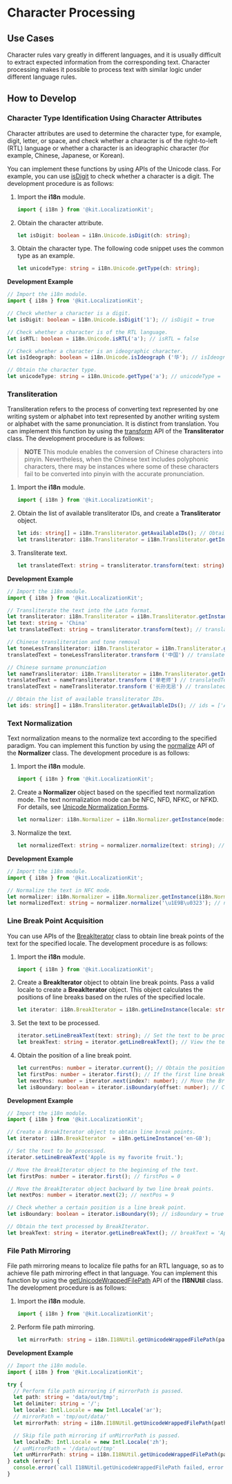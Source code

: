 # Character Processing

<!--Kit: Localization Kit-->
<!--Subsystem: Global-->
<!--Owner: @yliupy-->
<!--Designer: @sunyaozu-->
<!--Tester: @lpw_work-->
<!--Adviser: @Brilliantry_Rui-->

## Use Cases

Character rules vary greatly in different languages, and it is usually difficult to extract expected information from the corresponding text. Character processing makes it possible to process text with similar logic under different language rules.

## How to Develop


### Character Type Identification Using Character Attributes

Character attributes are used to determine the character type, for example, digit, letter, or space, and check whether a character is of the right-to-left (RTL) language or whether a character is an ideographic character (for example, Chinese, Japanese, or Korean).

You can implement these functions by using APIs of the Unicode class. For example, you can use [isDigit](../reference/apis-localization-kit/js-apis-i18n.md#isdigit9) to check whether a character is a digit. The development procedure is as follows:

1. Import the **i18n** module.

   ```ts
   import { i18n } from '@kit.LocalizationKit';
   ```

2. Obtain the character attribute.

   ```ts
   let isDigit: boolean = i18n.Unicode.isDigit(ch: string);
   ```

3. Obtain the character type. The following code snippet uses the common type as an example.

   ```ts
   let unicodeType: string = i18n.Unicode.getType(ch: string);
   ```

**Development Example**
```ts
// Import the i18n module.
import { i18n } from '@kit.LocalizationKit';

// Check whether a character is a digit.
let isDigit: boolean = i18n.Unicode.isDigit('1'); // isDigit = true

// Check whether a character is of the RTL language.
let isRTL: boolean = i18n.Unicode.isRTL('a'); // isRTL = false

// Check whether a character is an ideographic character.
let isIdeograph: boolean = i18n.Unicode.isIdeograph ('华'); // isIdeograph = true

// Obtain the character type.
let unicodeType: string = i18n.Unicode.getType('a'); // unicodeType = 'U_LOWERCASE_LETTER'
```


### Transliteration

Transliteration refers to the process of converting text represented by one writing system or alphabet into text represented by another writing system or alphabet with the same pronunciation. It is distinct from translation. You can implement this function by using the [transform](../reference/apis-localization-kit/js-apis-i18n.md#transform9) API of the **Transliterator** class. The development procedure is as follows:

> **NOTE**
> This module enables the conversion of Chinese characters into pinyin. Nevertheless, when the Chinese text includes polyphonic characters, there may be instances where some of these characters fail to be converted into pinyin with the accurate pronunciation.

1. Import the **i18n** module.
   ```ts
   import { i18n } from '@kit.LocalizationKit';
   ```

2. Obtain the list of available transliterator IDs, and create a **Transliterator** object.
   ```ts
   let ids: string[] = i18n.Transliterator.getAvailableIDs(); // Obtain the list of available transliterator IDs.
   let transliterator: i18n.Transliterator = i18n.Transliterator.getInstance(id: string); // Pass in a valid transliterator ID to create a Transliterator object.
   ```

3. Transliterate text.
   ```ts
   let translatedText: string = transliterator.transform(text: string); // Transliterate the text content.
   ```


**Development Example**
```ts
// Import the i18n module.
import { i18n } from '@kit.LocalizationKit';

// Transliterate the text into the Latn format.
let transliterator: i18n.Transliterator = i18n.Transliterator.getInstance('Any-Latn');
let text: string = 'China'
let translatedText: string = transliterator.transform(text); // translatedText = 'zhōng guó'

// Chinese transliteration and tone removal
let toneLessTransliterator: i18n.Transliterator = i18n.Transliterator.getInstance('Any-Latn;Latin-Ascii');
translatedText = toneLessTransliterator.transform ('中国') // translatedText ='zhong guo'

// Chinese surname pronunciation
let nameTransliterator: i18n.Transliterator = i18n.Transliterator.getInstance('Han-Latin/Names');
translatedText = nameTransliterator.transform ('单老师') // translatedText = 'shàn lǎo shī'
translatedText = nameTransliterator.transform ('长孙无忌') // translatedText = 'zhǎng sūn wú jì'

// Obtain the list of available transliterator IDs.
let ids: string[] = i18n.Transliterator.getAvailableIDs(); // ids = ['ASCII-Latin', 'Accents-Any', ...]
```


### Text Normalization

Text normalization means to the normalize text according to the specified paradigm. You can implement this function by using the [normalize](../reference/apis-localization-kit/js-apis-i18n.md#normalize10) API of the **Normalizer** class. The development procedure is as follows:

1. Import the **i18n** module.
   ```ts
   import { i18n } from '@kit.LocalizationKit';
   ```

2. Create a **Normalizer** object based on the specified text normalization mode. The text normalization mode can be NFC, NFD, NFKC, or NFKD. For details, see [Unicode Normalization Forms](https://www.unicode.org/reports/tr15/#Norm_Forms).
   ```ts
   let normalizer: i18n.Normalizer = i18n.Normalizer.getInstance(mode: NormalizerMode);
   ```

3. Normalize the text.
   ```ts
   let normalizedText: string = normalizer.normalize(text: string); // Normalize the text.
   ```

**Development Example**
```ts
// Import the i18n module.
import { i18n } from '@kit.LocalizationKit';

// Normalize the text in NFC mode.
let normalizer: i18n.Normalizer = i18n.Normalizer.getInstance(i18n.NormalizerMode.NFC);
let normalizedText: string = normalizer.normalize('\u1E9B\u0323'); // normalizedText = 'ẛ̣'
```


### Line Break Point Acquisition

You can use APIs of the [BreakIterator](../reference/apis-localization-kit/js-apis-i18n.md#breakiterator8) class to obtain line break points of the text for the specified locale. The development procedure is as follows:

1. Import the **i18n** module.
   ```ts
   import { i18n } from '@kit.LocalizationKit';
   ```

2. Create a **BreakIterator** object to obtain line break points. Pass a valid locale to create a **BreakIterator** object. This object calculates the positions of line breaks based on the rules of the specified locale.

   ```ts
   let iterator: i18n.BreakIterator = i18n.getLineInstance(locale: string);
   ```

3. Set the text to be processed.
   ```ts
   iterator.setLineBreakText(text: string); // Set the text to be processed.
   let breakText: string = iterator.getLineBreakText(); // View the text being processed by the BreakIterator object.
   ```

4. Obtain the position of a line break point.
   ```ts
   let currentPos: number = iterator.current(); // Obtain the position of the BreakIterator object in the text.
   let firstPos: number = iterator.first(); // If the first line break point is specified, its position will be returned. It is always at the beginning of the text, that is, firstPos = 0.
   let nextPos: number = iterator.next(index?: number); // Move the BreakIterator object by the specified number of line break points. If the number is a positive number, the object is moved backward. If the number is a negative number, the object is moved forward. The default value is 1. nextPos indicates the position after movement. If BreakIterator is moved out of the text length range, -1 is returned.
   let isBoundary: boolean = iterator.isBoundary(offset: number); // Check whether the offset position is a line break point.
   ```


**Development Example**
```ts
// Import the i18n module.
import { i18n } from '@kit.LocalizationKit';

// Create a BreakIterator object to obtain line break points.
let iterator: i18n.BreakIterator  = i18n.getLineInstance('en-GB');

// Set the text to be processed.
iterator.setLineBreakText('Apple is my favorite fruit.');

// Move the BreakIterator object to the beginning of the text.
let firstPos: number = iterator.first(); // firstPos = 0

// Move the BreakIterator object backward by two line break points.
let nextPos: number = iterator.next(2); // nextPos = 9

// Check whether a certain position is a line break point.
let isBoundary: boolean = iterator.isBoundary(9); // isBoundary = true

// Obtain the text processed by BreakIterator.
let breakText: string = iterator.getLineBreakText(); // breakText = 'Apple is my favorite fruit.'
```

### File Path Mirroring

File path mirroring means to localize file paths for an RTL language, so as to achieve file path mirroring effect in that language. You can implement this function by using the [getUnicodeWrappedFilePath](../reference/apis-localization-kit/js-apis-i18n.md#getunicodewrappedfilepath20) API of the **I18NUtil** class. The development procedure is as follows:

1. Import the **i18n** module.
   ```ts
   import { i18n } from '@kit.LocalizationKit';
   ```

2. Perform file path mirroring.
   ```ts
   let mirrorPath: string = i18n.I18NUtil.getUnicodeWrappedFilePath(path: string, delimiter?: string, locale?: Intl.Locale);
   ```


**Development Example**
```ts
// Import the i18n module.
import { i18n } from '@kit.LocalizationKit';

try {
  // Perform file path mirroring if mirrorPath is passed.
  let path: string = 'data/out/tmp';
  let delimiter: string = '/';
  let locale: Intl.Locale = new Intl.Locale('ar');
  // mirrorPath = 'tmp/out/data/'
  let mirrorPath: string = i18n.I18NUtil.getUnicodeWrappedFilePath(path, delimiter, locale);

  // Skip file path mirroring if unMirrorPath is passed.
  let localeZh: Intl.Locale = new Intl.Locale('zh');
  // unMirrorPath = '/data/out/tmp'
  let unMirrorPath: string = i18n.I18NUtil.getUnicodeWrappedFilePath(path, delimiter, localeZh);
} catch (error) {
  console.error(`call I18NUtil.getUnicodeWrappedFilePath failed, error code: ${error.code}, message: ${error.message}.`);
}
```
<!--RP1--><!--RP1End-->

<!--no_check-->
